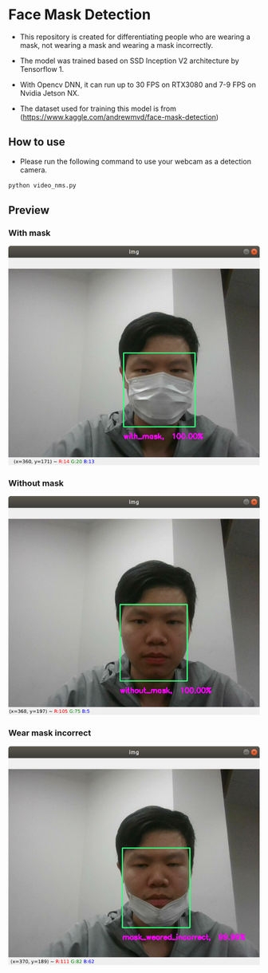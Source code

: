 # Face Mask Detection

- This repository is created for differentiating people who are wearing a mask, not wearing a mask and wearing a mask incorrectly.

- The model was trained based on SSD Inception V2 architecture by Tensorflow 1.

- With Opencv DNN, it can run up to 30 FPS on RTX3080 and 7-9 FPS on Nvidia Jetson NX.

- The dataset used for training this model is from (https://www.kaggle.com/andrewmvd/face-mask-detection)

## How to use

- Please run the following command to use your webcam as a detection camera.

```python
python video_nms.py
```

## Preview

### With mask

![Image1](https://raw.githubusercontent.com/chunmusic/Face_Mask_Detection/master/screenshot/with_mask.png)


### Without mask

![Image2](https://raw.githubusercontent.com/chunmusic/Face_Mask_Detection/master/screenshot/without_mask.png)

### Wear mask incorrect

![Image3](https://raw.githubusercontent.com/chunmusic/Face_Mask_Detection/master/screenshot/wear_mask_incorrect.png)
